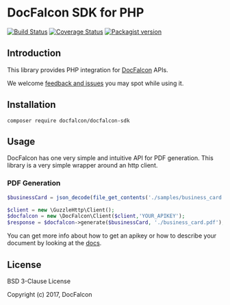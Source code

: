 # DocFalcon SDK for PHP

[![Build Status](https://travis-ci.org/docfalcon/docfalcon-sdk-php.svg?branch=master)](https://travis-ci.org/docfalcon/docfalcon-sdk-php)
[![Coverage Status](https://coveralls.io/repos/github/docfalcon/docfalcon-sdk-php/badge.svg?branch=master)](https://coveralls.io/github/docfalcon/docfalcon-sdk-php?branch=master)
[![Packagist version](https://poser.pugx.org/docfalcon/docfalcon-sdk/version)](https://packagist.org/docfalcon/docfalcon-sdk/phpunit)

## Introduction

This library provides PHP integration for [DocFalcon](https://www.docfalcon.com/) APIs.

We welcome [feedback and issues](https://github.com/docfalcon/docfalcon-sdk-php/issues) you may spot while using it. 

## Installation

```
composer require docfalcon/docfalcon-sdk
```

## Usage

DocFalcon has one very simple and intuitive API for PDF generation. 
This library is a very simple wrapper around an http client.

### PDF Generation

```php
$businessCard = json_decode(file_get_contents('./samples/business_card.json'));

$client = new \GuzzleHttp\Client();
$docfalcon = new \DocFalcon\Client($client,'YOUR_APIKEY');
$response = $docfalcon->generate($businessCard, './business_card.pdf');
```

You can get more info about how to get an apikey or how to describe your document by looking at the [docs](https://www.docfalcon.com/docs).

## License 
BSD 3-Clause License

Copyright (c) 2017, DocFalcon